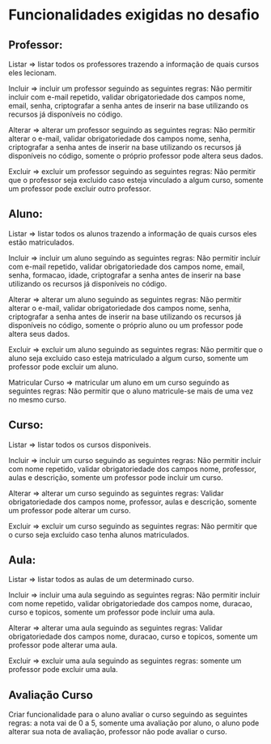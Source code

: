# Funcionalidades exigidas no desafio

## Professor:

Listar => listar todos os professores trazendo a informação de quais cursos eles lecionam.

Incluir => incluir um professor seguindo as seguintes regras: Não permitir incluir com e-mail repetido, validar obrigatoriedade dos campos nome, email, senha, criptografar a senha antes de inserir na base utilizando os recursos já disponíveis no código.

Alterar => alterar um professor seguindo as seguintes regras: Não permitir alterar o e-mail, validar obrigatoriedade dos campos nome, senha, criptografar a senha antes de inserir na base utilizando os recursos já disponíveis no código, somente o próprio professor pode altera seus dados.

Excluir => excluir um professor seguindo as seguintes regras: Não permitir que o professor seja excluido caso esteja vinculado a algum curso, somente um professor pode excluir outro professor.

## Aluno:

Listar => listar todos os alunos trazendo a informação de quais cursos eles estão matriculados.

Incluir => incluir um aluno seguindo as seguintes regras: Não permitir incluir com e-mail repetido, validar obrigatoriedade dos campos nome, email, senha, formacao, idade, criptografar a senha antes de inserir na base utilizando os recursos já disponíveis no código.

Alterar => alterar um aluno seguindo as seguintes regras: Não permitir alterar o e-mail, validar obrigatoriedade dos campos nome, senha, criptografar a senha antes de inserir na base utilizando os recursos já disponíveis no código, somente o próprio aluno ou um professor pode altera seus dados.

Excluir => excluir um aluno seguindo as seguintes regras: Não permitir que o aluno seja excluido caso esteja matriculado a algum curso, somente um professor pode excluir um aluno.

Matricular Curso => matricular um aluno em um curso seguindo as seguintes regras: Não permitir que o aluno matricule-se mais de uma vez no mesmo curso.

## Curso:

Listar => listar todos os cursos disponiveis.

Incluir => incluir um curso seguindo as seguintes regras: Não permitir incluir com nome repetido, validar obrigatoriedade dos campos nome, professor, aulas e descrição, somente um professor pode incluir um curso.

Alterar => alterar um curso seguindo as seguintes regras: Validar obrigatoriedade dos campos nome, professor, aulas e descrição, somente um professor pode alterar um curso.

Excluir => excluir um curso seguindo as seguintes regras: Não permitir que o curso seja excluido caso tenha alunos matriculados.

## Aula:

Listar => listar todos as aulas de um determinado curso.

Incluir => incluir uma aula seguindo as seguintes regras: Não permitir incluir com nome repetido, validar obrigatoriedade dos campos nome, duracao, curso e topicos, somente um professor pode incluir uma aula.

Alterar => alterar uma aula seguindo as seguintes regras: Validar obrigatoriedade dos campos nome, duracao, curso e topicos, somente um professor pode alterar uma aula.

Excluir => excluir uma aula seguindo as seguintes regras: somente um professor pode excluir uma aula.

## Avaliação Curso

Criar funcionalidade para o aluno avaliar o curso seguindo as seguintes regras: a nota vai de 0 a 5, somente uma avaliação por aluno, o aluno pode alterar sua nota de avaliação, professor não pode avaliar o curso.